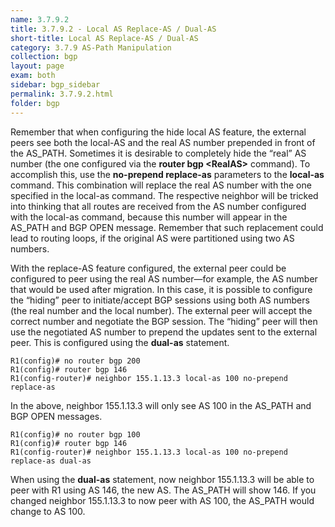 ```yaml
---
name: 3.7.9.2
title: 3.7.9.2 - Local AS Replace-AS / Dual-AS
short-title: Local AS Replace-AS / Dual-AS
category: 3.7.9 AS-Path Manipulation
collection: bgp
layout: page
exam: both
sidebar: bgp_sidebar
permalink: 3.7.9.2.html
folder: bgp
---
```

Remember that when configuring the hide local AS feature, the external peers see both the local-AS and the real AS number prepended in front of the AS_PATH. Sometimes it is desirable to completely hide the “real” AS number (the one configured via the **router bgp \<RealAS\>** command). To accomplish this, use the **no-prepend replace-as** parameters to the **local-as** command. This combination will replace the real AS number with the one specified in the local-as command. The respective neighbor will be tricked into thinking that all routes are received from the AS number configured with the local-as command, because this number will appear in the AS_PATH and BGP OPEN message. Remember that such replacement could lead to routing loops, if the original AS were partitioned using two AS numbers.

With the replace-AS feature configured, the external peer could be configured to peer using the real AS number—for example, the AS number that would be used after migration. In this case, it is possible to configure the “hiding” peer to initiate/accept BGP sessions using both AS numbers (the real number and the local number). The external peer will accept the correct number and negotiate the BGP session. The “hiding” peer will then use the negotiated AS number to prepend the updates sent to the external peer. This is configured using the **dual-as** statement.
```
R1(config)# no router bgp 200
R1(config)# router bgp 146
R1(config-router)# neighbor 155.1.13.3 local-as 100 no-prepend replace-as
```
In the above, neighbor 155.1.13.3 will only see AS 100 in the AS\_PATH and BGP OPEN messages.
```
R1(config)# no router bgp 100
R1(config)# router bgp 146
R1(config-router)# neighbor 155.1.13.3 local-as 100 no-prepend replace-as dual-as
```
When using the **dual-as** statement, now neighbor 155.1.13.3 will be able to peer with R1 using AS 146, the new AS. The AS\_PATH will show 146. If you changed neighbor 155.1.13.3 to now peer with AS 100, the AS\_PATH would change to AS 100.
